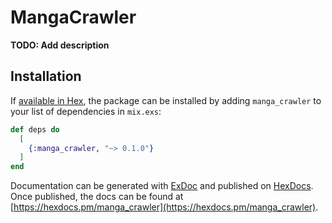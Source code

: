 # MangaCrawler

**TODO: Add description**

## Installation

If [available in Hex](https://hex.pm/docs/publish), the package can be installed
by adding `manga_crawler` to your list of dependencies in `mix.exs`:

```elixir
def deps do
  [
    {:manga_crawler, "~> 0.1.0"}
  ]
end
```

Documentation can be generated with [ExDoc](https://github.com/elixir-lang/ex_doc)
and published on [HexDocs](https://hexdocs.pm). Once published, the docs can
be found at [https://hexdocs.pm/manga_crawler](https://hexdocs.pm/manga_crawler).


